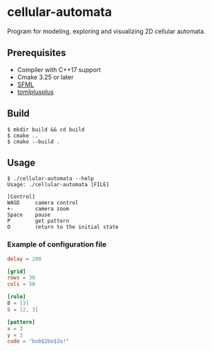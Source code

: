 # cellular-automata

Program for modeling, exploring and visualizing 2D cellular automata.

## Prerequisites

- Compiler with C++17 support
- Cmake 3.25 or later
- [SFML](https://github.com/SFML/SFML)
- [tomlplusplus](https://github.com/marzer/tomlplusplus)

## Build

```
$ mkdir build && cd build
$ cmake ..
$ cmake --build .
```

## Usage

```
$ ./cellular-automata --help
Usage: ./cellular-automata [FILE]

[Control]
WASD     camera control
+-       camera zoom
Space    pause
P        get pattern
O        return to the initial state
```

### Example of configuration file

```toml
delay = 200

[grid]
rows = 30
cols = 50

[rule]
B = [3]
S = [2, 3]

[pattern]
x = 3
y = 3
code = "bob$2bo$3o!"
```
